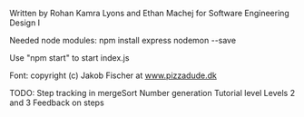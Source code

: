Written by Rohan Kamra Lyons and Ethan Machej for Software Engineering Design I

Needed node modules:
npm install express nodemon --save

Use "npm start" to start index.js

Font: copyright (c) Jakob Fischer at www.pizzadude.dk

TODO:   Step tracking in mergeSort
        Number generation
        Tutorial level
        Levels 2 and 3
        Feedback on steps
